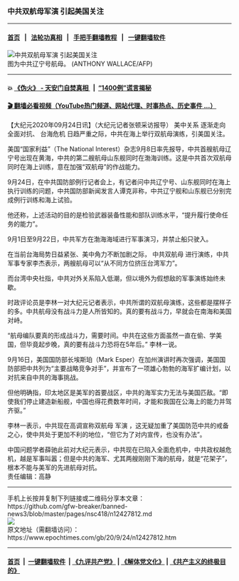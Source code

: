 ### 中共双航母军演 引起美国关注
------------------------

#### [首页](https://github.com/gfw-breaker/banned-news3/blob/master/README.md) &nbsp;&nbsp;|&nbsp;&nbsp; [法轮功真相](https://github.com/begood0513/basic/blob/master/README.md)  &nbsp;&nbsp;|&nbsp;&nbsp; [手把手翻墙教程](https://github.com/gfw-breaker/guides/wiki)  &nbsp;&nbsp;|&nbsp;&nbsp; [一键翻墙软件](https://github.com/gfw-breaker/nogfw/blob/master/README.md)  



<div><img alt="中共双航母军演 引起美国关注" class="attachment-djy_600_400 size-djy_600_400 wp-post-image" src="https://i.epochtimes.com/assets/uploads/2018/04/fbb662df19ddbd03582934b50e67a6a3-600x400.jpg"/>
<div class="caption">
 图为中共辽宁号航母。 (ANTHONY WALLACE/AFP)
</div></div><hr/>

#### 💥 [《伪火》 - 天安门自焚真相 ](http://158.247.195.190:10000/videos/blog/weihuo.html)&nbsp; |&nbsp; [“1400例”谎言揭秘  ](http://158.247.195.190:10000/videos/blog/jiexi1400.html)

#### [ 🎬  翻墙必看视频（YouTube热门频道、网站代理、时事热点、历史事件 ...）](https://github.com/gfw-breaker/links/blob/master/banned.md)

<div><p>
 【大纪元2020年09月24日讯】（大纪元记者张顿采访报导）
 <ok href="https://www.epochtimes.com/gb/tag/%E7%BE%8E%E4%B8%AD%E5%85%B3%E7%B3%BB.html">
  美中关系
 </ok>
 逐渐走向全面对抗、
 <ok href="https://www.epochtimes.com/gb/tag/%E5%8F%B0%E6%B5%B7%E5%8D%B1%E6%9C%BA.html">
  台海危机
 </ok>
 日趋严重之际，中共在海上举行双航母演练，引美国关注。
</p>
<p>
 美国“国家利益”（The National Interest）杂志9月8日率先报导，中共首艘航母辽宁号出现在黄海，中共的第二艘航母山东舰同时在渤海训练。这是中共首次双航母同时在海上训练，意在加强“双航母”的作战能力。
</p>
<p>
 9月24日，在中共国防部例行记者会上，有记者问中共辽宁号、山东舰同时在海上执行训练的问题，中共国防部新闻发言人谭克非称，中共辽宁舰和山东舰已分别完成例行训练和海上试验。
</p>
<p>
 他还称，上述活动的目的是检验武器装备性能和部队训练水平，“提升履行使命任务的能力”。
</p>
<p>
 9月1日至9月22日，中共军方在渤海海域进行军事演习，并禁止船只驶入。
</p>
<p>
 在当前台海局势日益紧张、美中角力不断加剧之际，
 <ok href="https://www.epochtimes.com/gb/tag/%E4%B8%AD%E5%85%B1%E5%8F%8C%E8%88%AA%E6%AF%8D.html">
  中共双航母
 </ok>
 进行演练，中共军事专家李杰表示，两艘航母可以“从不同方位挤压台湾军力”。
</p>
<p>
 而台湾中央社指，中共对外关系陷入低潮，但以境外为假想敌的军事演练始终未歇。
</p>
<p>
 时政评论员是李林一对大纪元记者表示，中共所谓的双航母演练，这些都是摆样子的多。中共航母没有战斗力是人所皆知的。真的要有战斗力，早就会在南海和美国对峙。
</p>
<p>
 “航母编队要真的形成战斗力，需要时间。中共在这些方面虽然一直在偷、学美国，但毕竟起步晚，真的要有战斗力恐将在5年后。” 李林一说。
</p>
<p>
 9月16日，美国国防部长埃斯珀（Mark Esper）在加州演讲时再次强调，美国国防部把中共列为“主要战略竞争对手”，并宣布了一项雄心勃勃的海军扩编计划，以对抗来自中共的海事挑战。
</p>
<p>
 但他明确指，印太地区是美军的首要战区，中共的海军实力无法与美国匹敌。“即使我们停止建造新船舰，中国也得花费数年时间，才能和我国在公海上的能力并驾齐驱。”
</p>
<p>
 李林一表示，中共现在高调宣称双航母
 <ok href="https://www.epochtimes.com/gb/tag/%E5%86%9B%E6%BC%94.html">
  军演
 </ok>
 ，这无疑加重了美国防范中共的戒备之心，使中共处于更加不利的地位，“但它为了对内宣传，也没有办法”。
</p>
<p>
 中国问题学者薛驰此前对大纪元表示，中共现在已陷入全面危机中，中共政权越危机，越是军事叫嚣；但是中共的海军、尤其两艘刚刚下海的航母，就是“花架子”，根本不能与美军的先进航母对抗。
 <br/>
 责任编辑：高静
</p>
</div>
<hr/>
手机上长按并复制下列链接或二维码分享本文章：<br/>
https://github.com/gfw-breaker/banned-news3/blob/master/pages/nsc418/n12427812.md <br/>
<a href='https://github.com/gfw-breaker/banned-news3/blob/master/pages/nsc418/n12427812.md'><img src='https://github.com/gfw-breaker/banned-news3/blob/master/pages/nsc418/n12427812.md.png'/></a> <br/>
原文地址（需翻墙访问）：https://www.epochtimes.com/gb/20/9/24/n12427812.htm


------------------------
#### [首页](https://github.com/gfw-breaker/banned-news3/blob/master/README.md) &nbsp;|&nbsp; [一键翻墙软件](https://github.com/gfw-breaker/nogfw/blob/master/README.md) &nbsp;| [《九评共产党》](https://github.com/gfw-breaker/9ping.md/blob/master/README.md#九评之一评共产党是什么) | [《解体党文化》](https://github.com/gfw-breaker/jtdwh.md/blob/master/README.md) | [《共产主义的终极目的》](https://github.com/gfw-breaker/gczydzjmd.md/blob/master/README.md)


<img src='http://gfw-breaker.win/banned-news3/pages/nsc418/n12427812.md' width='0px' height='0px'/>
